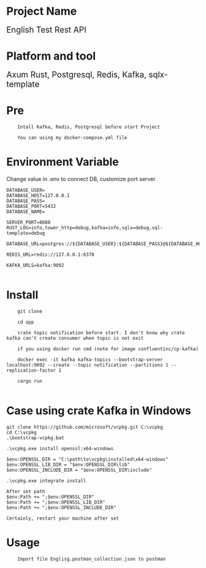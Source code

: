 
# Project Name

<span style="font-size: 1.5em;"> 
     English Test Rest API
</span>


# Platform and tool
<span style="font-size: 1.5em;"> 
     Axum Rust, Postgresql, Redis, Kafka, sqlx-template
</span>

# Pre
```aiignore
    Intall Kafka, Redis, Postgresql before start Project
    
    You can using my docker-compose.yml file
```

# Environment Variable
<span style="font-size: 1.0em;">
Change value in .env to connect DB, customize port server
</span>

```
DATABASE_USER=
DATABASE_HOST=127.0.0.1
DATABASE_PASS=
DATABASE_PORT=5432
DATABASE_NAME=

SERVER_PORT=8080
RUST_LOG=info,tower_http=debug,kafka=info,sqlx=debug,sql-template=debug

DATABASE_URL=postgres://${DATABASE_USER}:${DATABASE_PASS}@${DATABASE_HOST}:${DATABASE_PORT}/${DATABASE_NAME}

REDIS_URL=redis://127.0.0.1:6378

KAFKA_URLS=kafka:9092
    
```
# Install

```
    git clone 
    
    cd app
    
    crate topic notification before start. I don't know why crate kafka can't create consumer when topic is not exit
    
    if you using docker run cmd (note for image confluentinc/cp-kafka)
    
    docker exec -it kafka kafka-topics --bootstrap-server localhost:9092 --create --topic notification --partitions 1 --replication-factor 1
     
    cargo run
    
````


# Case using  crate Kafka in Windows
````
git clone https://github.com/microsoft/vcpkg.git C:\vcpkg
cd C:\vcpkg
.\bootstrap-vcpkg.bat

.\vcpkg.exe install openssl:x64-windows

$env:OPENSSL_DIR = "C:\path\to\vcpkg\installed\x64-windows"
$env:OPENSSL_LIB_DIR = "$env:OPENSSL_DIR\lib"
$env:OPENSSL_INCLUDE_DIR = "$env:OPENSSL_DIR\include"

.\vcpkg.exe integrate install

After set path
$env:Path += ";$env:OPENSSL_DIR"
$env:Path += ";$env:OPENSSL_LIB_DIR"
$env:Path += ";$env:OPENSSL_INCLUDE_DIR"

Certainly, restart your machine after set

````

# Usage

```aiignore
    Import file Englisg.postman_collection.json to postman 
```
